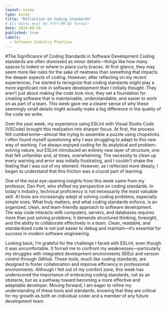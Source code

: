 ```yaml
---
layout: essay
type: essay
title: "Reflection on Coding Standards"
# All dates must be YYYY-MM-DD format!
date: 2024-09-26
published: true
labels:
  - Software Industry Practice
---
```


#The Significance of Coding Standards in Software Development
Coding standards are often dismissed as minor details—things like how many spaces to indent or where to place curly braces. At first glance, they may seem more like rules for the sake of neatness than something that impacts the deeper aspects of coding. However, after reflecting on my recent experiences, I’ve started to recognize that coding standards might play a more significant role in software development than I initially thought. They aren’t just about making the code look nice; they set a foundation for creating software that is maintainable, understandable, and easier to work on as part of a team. This week gave me a clearer sense of why these seemingly small details might actually make a big difference in the quality of the code we write.

Over the past week, my experience using ESLint with Visual Studio Code (VSCode) brought this realization into sharper focus. At first, the process felt cumbersome—almost like trying to assemble a puzzle using chopsticks. I often found myself questioning why I was struggling to adapt to this new way of working. I’ve always enjoyed coding for its analytical and problem-solving nature, but ESLint introduced an entirely new layer of structure, one that felt unfamiliar and, at times, overwhelming. The necessity to clean up every warning and error was initially frustrating, and I couldn’t shake the feeling that I was out of my element. However, as I reflected more deeply, I began to understand that this friction was a crucial part of learning.

One of the most eye-opening insights from this week came from my professor, Dan Port, who shifted my perspective on coding standards. In today's industry, technical proficiency is not necessarily the most valuable skill. AI tools are increasingly adept at solving coding problems, especially simple ones. What truly matters, and what coding standards enforce, is an organized, clean, and team-friendly approach to software development. The way code interacts with computers, servers, and databases requires more than just solving problems; it demands structured thinking, foresight, and the ability to collaborate effectively in a team. Clean, readable, and standardized code is not just easier to debug and maintain—it’s essential for success in modern software engineering.

Looking back, I’m grateful for the challenge I faced with ESLint, even though it was uncomfortable. It forced me to confront my weaknesses—particularly my struggles with integrated development environments (IDEs) and version control through GitHub. These tools, much like coding standards, are designed to foster collaboration and improve efficiency in professional environments. Although I felt out of my comfort zone, this week has underscored the importance of embracing coding standards, not as an obstacle, but as a pathway toward becoming a more effective and adaptable developer. Moving forward, I am eager to refine my understanding of these tools and standards, knowing that they are critical for my growth as both an individual coder and a member of any future development team.

